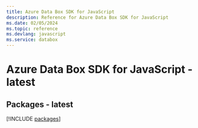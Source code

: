 ```yaml
---
title: Azure Data Box SDK for JavaScript
description: Reference for Azure Data Box SDK for JavaScript
ms.date: 02/05/2024
ms.topic: reference
ms.devlang: javascript
ms.service: databox
---
```

# Azure Data Box SDK for JavaScript - latest
## Packages - latest
[!INCLUDE [packages](data-box-index.md)]